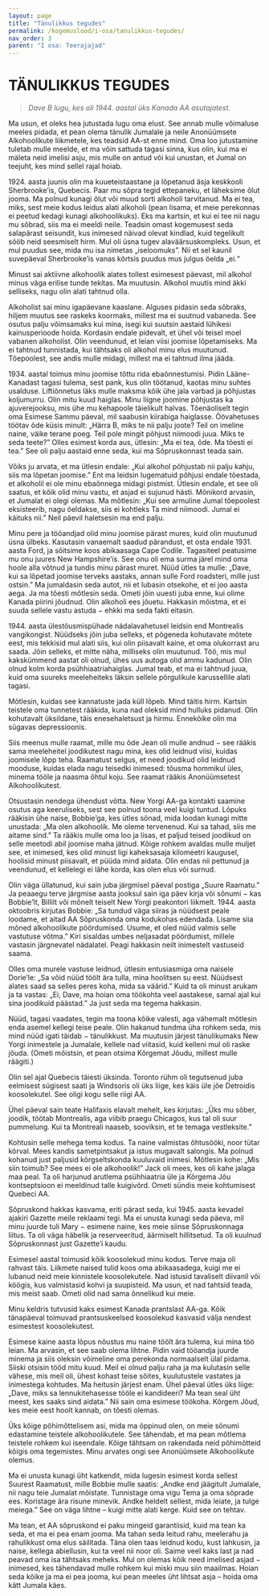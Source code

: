 ```yaml
---
layout: page
title: "Tänulikkus tegudes"
permalink: /kogemuslood/i-osa/tanulikkus-tegudes/
nav_order: 3
parent: "I osa: Teerajajad"
---
```


# TÄNULIKKUS TEGUDES

>*Dave B lugu, kes oli 1944. aastal üks Kanada AA asutajatest.*

Ma usun, et oleks hea jutustada lugu oma elust. See annab mulle võimaluse meeles pidada, et pean olema tänulik Jumalale ja neile Anonüümsete Alkohoolikute liikmetele, kes teadsid AA-st enne mind. Oma loo jutustamine tuletab mulle meelde, et ma võin sattuda tagasi sinna, kus olin, kui ma ei mäleta neid imelisi asju, mis mulle on antud või kui unustan, et Jumal on teejuht, kes mind sellel rajal hoiab.

<not-a-list/>1924. aasta juunis olin ma kuueteistaastane ja lõpetanud äsja keskkooli Sherbrooke’is, Quebecis. Paar mu sõpra tegid ettepaneku, et läheksime õlut jooma. Ma polnud kunagi õlut või muud sorti alkoholi tarvitanud. Ma ei tea, miks, sest meie kodus leidus alati alkoholi (pean lisama, et meie perekonnas ei peetud kedagi kunagi alkohoolikuks). Eks ma kartsin, et kui ei tee nii nagu mu sõbrad, siis ma ei meeldi neile. Teadsin omast kogemusest seda salapärast seisundit, kus inimesed näivad olevat kindlad, kuid tegelikult sööb neid seesmiselt hirm. Mul oli üsna tugev alaväärsuskompleks. Usun, et mul puudus see, mida mu isa nimetas „iseloo­muks”. Nii et sel kaunil suvepäeval Sherbrooke’is vanas kõrtsis puudus mus julgus öelda „ei.“

Minust sai aktiivne alkohoolik alates tollest esimesest päevast, mil alkohol minus väga erilise tunde tekitas. Ma muutusin. Alkohol muutis mind äkki selliseks, nagu olin alati tahtnud olla.

Alkoholist sai minu igapäevane kaaslane. Alguses pidasin seda sõbraks, hiljem muutus see raskeks koormaks, millest ma ei suutnud vabaneda. See osutus palju võimsamaks kui mina, isegi kui suutsin aastaid lühikesi kainusperioode hoida. Kordasin endale pidevalt, et ühel või teisel moel vabanen alkoholist. Olin veendunud, et leian viisi joomise lõpetamiseks. Ma ei tahtnud tunnistada, kui tähtsaks oli alkohol minu elus muutunud. Tõepoolest, see andis mulle midagi, millest ma ei tahtnud ilma jääda.

<not-a-list/>1934. aastal toimus minu joomise tõttu rida ebaõnnestumisi. Pidin Lääne-Kanadast tagasi tulema, sest pank, kus olin töötanud, kaotas minu suhtes usalduse. Liftiõnnetus läks mulle maksma kõik ühe jala varbad ja põhjustas koljumurru. Olin mitu kuud haiglas. Minu liigne joomine põhjustas ka ajuverejooksu, mis ühe mu kehapoole täielikult halvas. Tõenäoliselt tegin oma Esimese Sammu päeval, mil saabusin kiirabiga haiglasse. Öövahetuses töötav õde küsis minult: „Härra B, miks te nii palju joote? Teil on imeline naine, väike terane poeg. Teil pole mingit põhjust niimoodi juua. Miks te seda teete?” Olles esimest korda aus, ütlesin: „Ma ei tea, õde. Ma tõesti ei tea.” See oli palju aastaid enne seda, kui ma Sõpruskonnast teada sain.

Võiks ju arvata, et ma ütlesin endale: „Kui alkohol põhjustab nii palju kahju, siis ma lõpetan joomise.” Ent ma leidsin lugematuid põhjusi endale tõestada, et alkoholil ei ole minu ebaõnnega midagi pistmist. Ütlesin endale, et see oli saatus, et kõik olid minu vastu, et asjad ei sujunud hästi. Mõnikord arvasin, et Jumalat ei olegi olemas. Ma mõtlesin: „Kui see armuline Jumal tõepoolest eksisteerib, nagu öeldakse, siis ei kohtleks Ta mind niimoodi. Jumal ei käituks nii.” Neil päevil haletsesin ma end palju.

Minu pere ja tööandjad olid minu joomise pärast mures, kuid olin muutunud üsna ülbeks. Kasutasin vanaemalt saadud pärandust, et osta endale 1931. aasta Ford, ja sõitsime koos abikaasaga Cape Codile. Tagasiteel peatusime mu onu juures New Hampshire’is. See onu oli ema surma järel mind oma hoole alla võtnud ja tundis minu pärast muret. Nüüd ütles ta mulle: „Dave, kui sa lõpetad joomise terveks aastaks, annan sulle Ford roadsteri, mille just ostsin.” Ma jumaldasin seda autot, nii et lubasin otsekohe, et ei joo aasta aega. Ja ma tõesti mõtlesin seda. Ometi jõin uuesti juba enne, kui olime Kanada piirini jõudnud. Olin alkoholi ees jõuetu. Hakkasin mõistma, et ei suuda sellele vastu astuda − ehkki ma seda fakti eitasin.

<not-a-list/>1944. aasta ülestõusmispühade nädalavahetusel leidsin end Montrealis vangikongist. Nüüdseks jõin juba selleks, et põgeneda kohutavate mõtete eest, mis tekkisid mul alati siis, kui olin piisavalt kaine, et oma olukorrast aru saada. Jõin selleks, et mitte näha, milliseks olin muutunud. Töö, mis mul kakskümmend aastat oli olnud, ühes uus autoga olid ammu kadunud. Olin olnud kolm korda psühhiaatriahaiglas. Jumal teab, et ma ei tahtnud juua, kuid oma suureks meele­heiteks läksin sellele põrgulikule karussellile alati tagasi.

Mõtlesin, kuidas see kannatuste jada küll lõpeb. Mind täitis hirm. Kartsin teistele oma tunnetest rääkida, kuna nad oleksid mind hulluks pidanud. Olin kohutavalt üksildane, täis enesehaletsust ja hirmu. Ennekõike olin ma sügavas depressioonis.

Siis meenus mulle raamat, mille mu õde Jean oli mulle andnud − see rääkis sama meeleheitel joodikutest nagu mina, kes olid leidnud viisi, kuidas joomisele lõpp teha. Raamatust selgus, et need joodikud olid leidnud mooduse, kuidas elada nagu teisedki inimesed: tõusma hommikul üles, minema tööle ja naasma õhtul koju. See raamat rääkis Anonüümsetest Alkohoolikutest.

Otsustasin nendega ühendust võtta. New Yorgi AA-ga kontakti saamine osutus aga keeruliseks, sest see polnud toona veel kuigi tuntud. Lõpuks rääkisin ühe naise, Bobbie’ga, kes ütles sõnad, mida loodan kunagi mitte unustada: „Ma olen alkohoolik. Me oleme tervenenud. Kui sa tahad, siis me aitame sind.” Ta rääkis mulle oma loo ja lisas, et paljud teised joodikud on selle meetodi abil joomise maha jätnud. Kõige rohkem avaldas mulle muljet see, et inimesed, kes olid minust ligi kaheksasaja kilomeetri kaugusel, hoolisid minust piisavalt, et püüda mind aidata. Olin endas nii pettunud ja veendunud, et kellelegi ei lähe korda, kas olen elus või surnud.

Olin väga üllatunud, kui sain juba järgmisel päeval postiga „Suure Raamatu.” Ja peaaegu terve järgmise aasta jooksul sain iga päev kirja või sõnumi − kas Bobbie’lt, Billilt või mõnelt teiselt New Yorgi peakontori liikmelt. 1944. aasta oktoobris kirjutas Bobbie: „Sa tundud väga siiras ja nüüdsest peale loodame, et aitad AA Sõpruskonda oma kodukohas edendada. Lisame siia mõned alkohoolikute pöördumised. Usume, et oled nüüd valmis selle vastutuse võtma.” Kiri sisaldas umbes neljasadat pöördumist, millele vastasin järgnevatel nädalatel. Peagi hakkasin neilt inimestelt vastuseid saama.

Olles oma murele vastuse leidnud, ütlesin entusias­miga oma naisele Dorie’le: „Sa võid nüüd töölt ära tulla, mina hoolitsen su eest. Nüüdsest alates saad sa selles peres koha, mida sa väärid.” Kuid ta oli minust arukam ja ta vastas: „Ei, Dave, ma hoian oma töökohta veel aastakese, samal ajal kui sina joodikuid päästad.” Ja just seda ma tegema hakkasin.

Nüüd, tagasi vaadates, tegin ma toona kõike valesti, aga vähemalt mõtlesin enda asemel kellegi teise peale. Olin hakanud tundma üha rohkem seda, mis mind nüüd igati täidab − tänulikkust. Ma muutusin järjest tänulikumaks New Yorgi inimestele ja Jumalale, kellele nad viitasid, kuid kelleni mul oli raske jõuda. (Ometi mõistsin, et pean otsima Kõrgemat Jõudu, millest mulle räägiti.)

Olin sel ajal Quebecis täiesti üksinda. Toronto rühm oli tegutsenud juba eelmisest sügisest saati ja Windsoris oli üks liige, kes käis üle jõe Detroidis koosolekutel. See oligi kogu selle riigi AA.

Ühel päeval sain teate Halifaxis elavalt mehelt, kes kirjutas: „Üks mu sõber, joodik, töötab Montrealis, aga viibib praegu Chicagos, kus tal oli suur pummelung. Kui ta Montreali naaseb, sooviksin, et te temaga vestleksite.”

Kohtusin selle mehega tema kodus. Ta naine valmistas õhtusööki, noor tütar kõrval. Mees kandis sametpintsakut ja istus mugavalt salongis. Ma polnud kohanud just paljusid kõrgseltskonda kuuluvaid inimesi. Mõtlesin kohe: „Mis siin toimub? See mees ei ole alkohoolik!” Jack oli mees, kes oli kahe jalaga maa peal. Ta oli harjunud arutlema psühhiaatria üle ja Kõrgema Jõu kontseptsioon ei meeldinud talle kuigivõrd. Ometi sündis meie kohtumisest Quebeci AA.

Sõpruskond hakkas kasvama, eriti pärast seda, kui 1945. aasta kevadel ajakiri Gazette meile reklaami tegi. Ma ei unusta kunagi seda päeva, mil minu juurde tuli Mary − esimene naine, kes meie siinse Sõpruskonnaga liitus. Ta oli väga häbelik ja reserveeritud, äärmiselt hillitsetud. Ta oli kuulnud Sõpruskonnast just Gazette’i kaudu.

Esimesel aastal toimusid kõik koosolekud minu kodus. Terve maja oli rahvast täis. Liikmete naised tulid koos oma abikaasadega, kuigi me ei lubanud neid meie kinnistele koosolekutele. Nad istusid tavaliselt diivanil või köögis, kus valmistasid kohvi ja suupisteid. Ma usun, et nad tahtsid teada, mis meist saab. Ometi olid nad sama õnnelikud kui meie.

Minu keldris tutvusid kaks esimest Kanada prantslast AA-ga. Kõik tänapäeval toimuvad prantsuskeelsed koosolekud kasvasid välja nendest esimestest koosolekutest.

Esimese kaine aasta lõpus nõustus mu naine töölt ära tulema, kui mina töö leian. Ma arvasin, et see saab olema lihtne. Pidin vaid tööandja juurde minema ja siis oleksin võimeline oma perekonda normaalselt ülal pidama. Siiski otsisin tööd mitu kuud. Meil ei olnud palju raha ja ma kulutasin selle vähese, mis meil oli, ühest kohast teise sõites, kuulutustele vastates ja inimestega kohtudes. Ma heitusin järjest enam. Ühel päeval ütles üks liige: „Dave, miks sa lennukitehasesse tööle ei kandideeri? Ma tean seal üht meest, kes saaks sind aidata.” Nii sain oma esimese töökoha. Kõrgem Jõud, kes meie eest hoolt kannab, on tõesti olemas.

Üks kõige põhimõttelisem asi, mida ma õppinud olen, on meie sõnumi edastamine teistele alkohoolikutele. See tähendab, et ma pean mõtlema teistele rohkem kui iseendale. Kõige tähtsam on rakendada neid põhimõtteid kõigis oma tegemistes. Minu arvates ongi see Anonüümsete Alkohoolikute olemus.

Ma ei unusta kunagi üht katkendit, mida lugesin esimest korda sellest Suurest Raamatust, mille Bobbie mulle saatis: „Andke end jäägitult Jumalale, nii nagu teie Jumalat mõistate. Tunnistage oma vigu Tema ja oma sõprade ees. Koristage ära risune minevik. Andke heldelt sellest, mida leiate, ja tulge meiega.” See on väga lihtne – kuigi mitte alati kerge. Kuid see on tehtav.

Ma tean, et AA sõpruskond ei paku mingeid garantiisid, kuid ma tean ka seda, et ma ei pea enam jooma. Ma tahan seda leitud rahu, meelerahu ja rahulikkust oma elus säilitada. Täna olen taas leidnud kodu, kust lahkusin, ja naise, kellega abiellusin, kui ta veel nii noor oli. Saime veel kaks last ja nad peavad oma isa tähtsaks meheks. Mul on olemas kõik need imelised asjad − inimesed, kes tähendavad mulle rohkem kui miski muu siin maailmas. Hoian seda kõike ja ma ei pea jooma, kui pean meeles üht lihtsat asja – hoida oma kätt Jumala käes.
